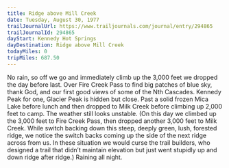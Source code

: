 ```yaml
---
title: Ridge above Mill Creek
date: Tuesday, August 30, 1977
trailJournalUrl: https://www.trailjournals.com/journal/entry/294865
trailJournalId: 294865
dayStart: Kennedy Hot Springs
dayDestination: Ridge above Mill Creek
todayMiles: 0
tripMiles: 687.50
---
```

No rain, so off we go and immediately climb up the 3,000 feet we dropped the day before last. Over Fire Creek Pass to find big patches of blue sky, thank God, and our first good views of some of the Nth Cascades. Kennedy Peak for one, Glacier Peak is hidden but close. Past a solid frozen Mica Lake before lunch and then dropped to Milk Creek before climbing up 2,000 feet to camp. The weather still looks unstable. (On this day we climbed up the 3,000 feet to Fire Creek Pass, then dropped another 3,000 feet to Milk Creek. While switch backing down this steep, deeply green, lush, forested ridge, we notice the switch backs coming up the side of the next ridge across from us. In these situation we would curse the trail builders, who designed a trail that didn’t maintain elevation but just went stupidly up and down ridge after ridge.) Raining all night.
